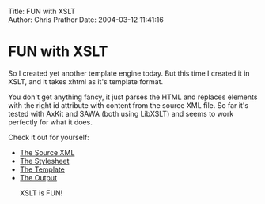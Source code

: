 Title: FUN with XSLT  
Author: Chris Prather
Date: 2004-03-12 11:41:16

# FUN with XSLT
So I created yet another template engine today. But this time I created it in XSLT, and it takes xhtml as it's template format.

You don't get anything fancy, it just parses the HTML and replaces elements with the right id attribute with content from the source XML file. So far it's tested with AxKit and SAWA (both using LibXSLT)  and seems to work perfectly for what it does.

Check it out for yourself:

<ul>
<li> <a href="http://axkit.prather.org/page.xml.txt">The Source XML</a>
<li><a href="http://axkit.prather.org/styles/page.xsl">The Stylesheet</a>
<li><a href="http://axkit.prather.org/main.html">The Template</a>
<li><a href="http://axkit.prather.org/page.xsl">The Output</a>

XSLT is FUN!

